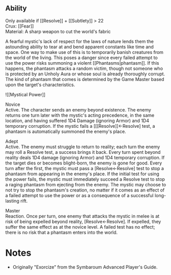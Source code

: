 ## Ability
Only available if [[Resolve]] + [[Subtlety]] > 22<br>Crux: [[Fear]]<br>Material: A sharp weapon to cut the world's fabric

A fearful mystic's lack of respect for the laws of nature lends them the astounding ability to tear at and bend apparent constants like time and space. One way to make use of this is to temporarily banish creatures from the world of the living. This poses a danger since every failed attempt to use the power risks summoning a violent [[Phantasms|phantasm]]. If this happens, the phantasm attacks a random victim, though not someone who is protected by an Unholy Aura or whose soul is already thoroughly corrupt. The kind of phantasm that comes is determined by the Game Master based upon the target's characteristics.

![[Mystical Power]]

Novice<br>Active. The character sends an enemy beyond existence. The enemy returns one turn later with the mystic's acting precedence, in the same location, and having suffered 1D4 Damage (ignoring Armor) and 1D4 temporary corruption. If the mystic fails a \[[[Resolve]]←Resolve\] test, a phantasm is automatically summoned the enemy's place.

Adept<br>Active. The enemy must struggle to return to reality; each turn the enemy may roll a Resolve test, a success brings it back. Every turn spent beyond reality deals 1D4 damage (ignoring Armor) and 1D4 temporary corruption. If the target dies or becomes blight-born, the enemy is gone for good. Every turn after the first, the mystic must pass a \[Resolve←Resolve\] test to stop a phantasm from appearing in the enemy's place. If the initial test for using the power fails, the mystic must immediately succeed a Resolve test to stop a raging phantasm from ejecting from the enemy. The mystic may choose to not try to stop the phantasm's creation, no matter if it comes as an effect of a failed attempt to use the power or as a consequence of a successful long-lasting rift.

Master<br>Reaction. Once per turn, one enemy that attacks the mystic in melee is at risk of being expelled beyond reality, \[Resolve←Resolve\]. If expelled, they suffer the same effect as at the novice level. A failed test has no effect; there is no risk that a phantasm enters into the world.
# Notes
* Originally "Exorcize" from the Symbaroum Advanced Player's Guide.